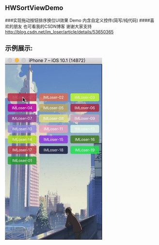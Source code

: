 ## HWSortViewDemo
###实现拖动按钮排序换位UI效果 Demo 内含自定义控件(简写/纯代码)
####喜欢的朋友 也可看我的CSDN博客 谢谢大家支持 http://blog.csdn.net/im_loser/article/details/53650365
## 示例展示:
![](https://github.com/IMLoser/HWSortViewDemo/blob/master/HWSortViewDemo/HWSortViewDemo/HWSortShow.gif)
